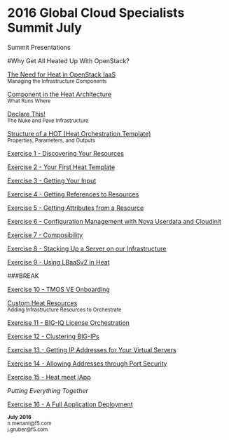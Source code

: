 # 2016 Global Cloud Specialists Summit July

Summit Presentations


#Why Get All Heated Up With OpenStack?

[The Need for Heat in OpenStack IaaS](./Heat/02_Need_For_Heat.md)</br>
<sub>Managing the Infrastructure Components</sub>

[Component in the Heat Architecture](./Heat/03_Components_in_the_Heat_Architecture.md)</br>
<sub>What Runs Where</sub>

[Declare This!](./Heat/04_Declare_This.md)</br>
<sub>The Nuke and Pave Infrastructure</sub>

[Structure of a HOT (Heat Orchestration Template)](./Heat/05_Structure_of_a_HOT.md)</br>
<sub>Properties, Parameters, and Outputs</sub>


[Exercise 1 - Discovering Your Resources](./Heat/06_Exercise1.md)

[Exercise 2 - Your First Heat Template](./Heat/07_Exercise2.md)

[Exercise 3 - Getting Your Input](./Heat/08_Exercise3.md)

[Exercise 4 - Getting References to Resources](./Heat/09_Exercise4.md)

[Exercise 5 - Getting Attributes from a Resource](./Heat/10_Exercise5.md)

[Exercise 6 - Configuration Management with Nova Userdata and Cloudinit](./Heat/11_Exercise6.md)

[Exercise 7 - Composibility](./Heat/12_Exercise7.md)

[Exercise 8 - Stacking Up a Server on our Infrastructure](./Heat/13_Exercise8.md)

[Exercise 9 - Using LBaaSv2 in Heat](./Heat/14_Exercise9.md)

###BREAK

[Exercise 10 - TMOS VE Onboarding](./Heat/15_Exercise10.md)

[Custom Heat Resources](./Heat/16_Custom_Heat_Resources.md)</br>
<sub>Adding Infrastructure Resources to Orchestrate</sub>

[Exercise 11 - BIG-IQ License Orchestration](./Heat/17_Exercise11.md)

[Exercise 12 - Clustering BIG-IPs](./Heat/18_Exercise12.md)

[Exercise 13 - Getting IP Addresses for Your Virtual Servers](./Heat/19_Exercise13.md)

[Exercise 14 - Allowing Addresses through Port Security](./Heat/20_Exercise14.md)

[Exercise 15 - Heat meet iApp](./Heat/21_Exercise15.md)

*Putting Everything Together*

[Exercise 16 - A Full Application Deployment](./Heat/22_Exercise16.md)

<sup>
<b>July 2016</b></br>
n.menant@f5.com</br>
j.gruber@f5.com
</sup>

